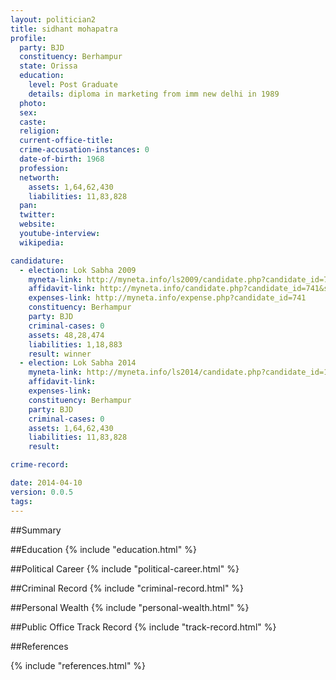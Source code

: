 ```yaml
---
layout: politician2
title: sidhant mohapatra
profile: 
  party: BJD
  constituency: Berhampur
  state: Orissa
  education: 
    level: Post Graduate
    details: diploma in marketing from imm new delhi in 1989
  photo: 
  sex: 
  caste: 
  religion: 
  current-office-title: 
  crime-accusation-instances: 0
  date-of-birth: 1968
  profession: 
  networth: 
    assets: 1,64,62,430
    liabilities: 11,83,828
  pan: 
  twitter: 
  website: 
  youtube-interview: 
  wikipedia: 

candidature: 
  - election: Lok Sabha 2009
    myneta-link: http://myneta.info/ls2009/candidate.php?candidate_id=741
    affidavit-link: http://myneta.info/candidate.php?candidate_id=741&scan=original
    expenses-link: http://myneta.info/expense.php?candidate_id=741
    constituency: Berhampur 
    party: BJD
    criminal-cases: 0
    assets: 48,28,474
    liabilities: 1,18,883
    result: winner 
  - election: Lok Sabha 2014
    myneta-link: http://myneta.info/ls2014/candidate.php?candidate_id=118
    affidavit-link: 
    expenses-link: 
    constituency: Berhampur 
    party: BJD
    criminal-cases: 0
    assets: 1,64,62,430
    liabilities: 11,83,828
    result:  

crime-record: 

date: 2014-04-10
version: 0.0.5
tags: 
---
```


##Summary


##Education
{% include "education.html" %}


##Political Career
{% include "political-career.html" %}


##Criminal Record
{% include "criminal-record.html" %}


##Personal Wealth
{% include "personal-wealth.html" %}


##Public Office Track Record
{% include "track-record.html" %}


##References


{% include "references.html" %}
